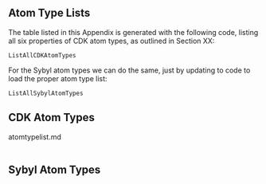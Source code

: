 ## Atom Type Lists

The table listed in this Appendix is generated with the following
code, listing all six properties of CDK atom types, as outlined
in Section XX:

<code>ListAllCDKAtomTypes</code>

For the Sybyl atom types we can do the same, just by updating
to code to load the proper atom type list:

<code>ListAllSybylAtomTypes</code>

## CDK Atom Types

<table>
<in>atomtypelist.md</in>
</table>

## Sybyl Atom Types


